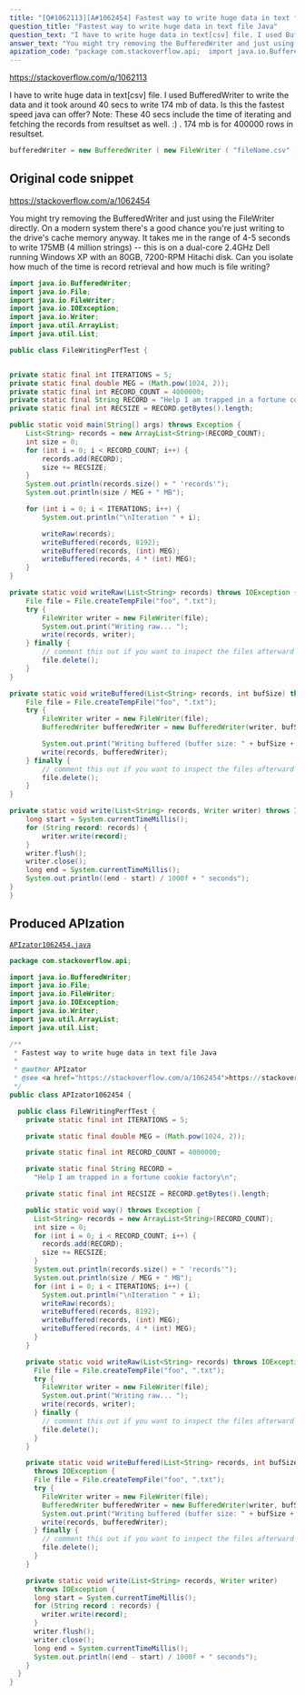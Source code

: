 ```yaml
---
title: "[Q#1062113][A#1062454] Fastest way to write huge data in text file Java"
question_title: "Fastest way to write huge data in text file Java"
question_text: "I have to write huge data in text[csv] file. I used BufferedWriter to write the data and it took around 40 secs to write 174 mb of data. Is this the fastest speed java can offer? Note: These 40 secs include the time of iterating and fetching the records from resultset as well. :) . 174 mb is for 400000 rows in resultset."
answer_text: "You might try removing the BufferedWriter and just using the FileWriter directly. On a modern system there's a good chance you're just writing to the drive's cache memory anyway. It takes me in the range of 4-5 seconds to write 175MB (4 million strings) -- this is on a dual-core 2.4GHz Dell running Windows XP with an 80GB, 7200-RPM Hitachi disk. Can you isolate how much of the time is record retrieval and how much is file writing?"
apization_code: "package com.stackoverflow.api;  import java.io.BufferedWriter; import java.io.File; import java.io.FileWriter; import java.io.IOException; import java.io.Writer; import java.util.ArrayList; import java.util.List;  /**  * Fastest way to write huge data in text file Java  *  * @author APIzator  * @see <a href=\"https://stackoverflow.com/a/1062454\">https://stackoverflow.com/a/1062454</a>  */ public class APIzator1062454 {    public class FileWritingPerfTest {     private static final int ITERATIONS = 5;      private static final double MEG = (Math.pow(1024, 2));      private static final int RECORD_COUNT = 4000000;      private static final String RECORD =       \"Help I am trapped in a fortune cookie factory\\n\";      private static final int RECSIZE = RECORD.getBytes().length;      public static void way() throws Exception {       List<String> records = new ArrayList<String>(RECORD_COUNT);       int size = 0;       for (int i = 0; i < RECORD_COUNT; i++) {         records.add(RECORD);         size += RECSIZE;       }       System.out.println(records.size() + \" 'records'\");       System.out.println(size / MEG + \" MB\");       for (int i = 0; i < ITERATIONS; i++) {         System.out.println(\"\\nIteration \" + i);         writeRaw(records);         writeBuffered(records, 8192);         writeBuffered(records, (int) MEG);         writeBuffered(records, 4 * (int) MEG);       }     }      private static void writeRaw(List<String> records) throws IOException {       File file = File.createTempFile(\"foo\", \".txt\");       try {         FileWriter writer = new FileWriter(file);         System.out.print(\"Writing raw... \");         write(records, writer);       } finally {         // comment this out if you want to inspect the files afterward         file.delete();       }     }      private static void writeBuffered(List<String> records, int bufSize)       throws IOException {       File file = File.createTempFile(\"foo\", \".txt\");       try {         FileWriter writer = new FileWriter(file);         BufferedWriter bufferedWriter = new BufferedWriter(writer, bufSize);         System.out.print(\"Writing buffered (buffer size: \" + bufSize + \")... \");         write(records, bufferedWriter);       } finally {         // comment this out if you want to inspect the files afterward         file.delete();       }     }      private static void write(List<String> records, Writer writer)       throws IOException {       long start = System.currentTimeMillis();       for (String record : records) {         writer.write(record);       }       writer.flush();       writer.close();       long end = System.currentTimeMillis();       System.out.println((end - start) / 1000f + \" seconds\");     }   } }"
---
```


https://stackoverflow.com/q/1062113

I have to write huge data in text[csv] file. I used BufferedWriter to write the data and it took around 40 secs to write 174 mb of data. Is this the fastest speed java can offer?
Note: These 40 secs include the time of iterating and fetching the records from resultset as well. :) . 174 mb is for 400000 rows in resultset.


```java
bufferedWriter = new BufferedWriter ( new FileWriter ( "fileName.csv" ) );
```


## Original code snippet

https://stackoverflow.com/a/1062454

You might try removing the BufferedWriter and just using the FileWriter directly. On a modern system there&#x27;s a good chance you&#x27;re just writing to the drive&#x27;s cache memory anyway.
It takes me in the range of 4-5 seconds to write 175MB (4 million strings) -- this is on a dual-core 2.4GHz Dell running Windows XP with an 80GB, 7200-RPM Hitachi disk.
Can you isolate how much of the time is record retrieval and how much is file writing?

```java
import java.io.BufferedWriter;
import java.io.File;
import java.io.FileWriter;
import java.io.IOException;
import java.io.Writer;
import java.util.ArrayList;
import java.util.List;

public class FileWritingPerfTest {


private static final int ITERATIONS = 5;
private static final double MEG = (Math.pow(1024, 2));
private static final int RECORD_COUNT = 4000000;
private static final String RECORD = "Help I am trapped in a fortune cookie factory\n";
private static final int RECSIZE = RECORD.getBytes().length;

public static void main(String[] args) throws Exception {
    List<String> records = new ArrayList<String>(RECORD_COUNT);
    int size = 0;
    for (int i = 0; i < RECORD_COUNT; i++) {
        records.add(RECORD);
        size += RECSIZE;
    }
    System.out.println(records.size() + " 'records'");
    System.out.println(size / MEG + " MB");

    for (int i = 0; i < ITERATIONS; i++) {
        System.out.println("\nIteration " + i);

        writeRaw(records);
        writeBuffered(records, 8192);
        writeBuffered(records, (int) MEG);
        writeBuffered(records, 4 * (int) MEG);
    }
}

private static void writeRaw(List<String> records) throws IOException {
    File file = File.createTempFile("foo", ".txt");
    try {
        FileWriter writer = new FileWriter(file);
        System.out.print("Writing raw... ");
        write(records, writer);
    } finally {
        // comment this out if you want to inspect the files afterward
        file.delete();
    }
}

private static void writeBuffered(List<String> records, int bufSize) throws IOException {
    File file = File.createTempFile("foo", ".txt");
    try {
        FileWriter writer = new FileWriter(file);
        BufferedWriter bufferedWriter = new BufferedWriter(writer, bufSize);

        System.out.print("Writing buffered (buffer size: " + bufSize + ")... ");
        write(records, bufferedWriter);
    } finally {
        // comment this out if you want to inspect the files afterward
        file.delete();
    }
}

private static void write(List<String> records, Writer writer) throws IOException {
    long start = System.currentTimeMillis();
    for (String record: records) {
        writer.write(record);
    }
    writer.flush();
    writer.close();
    long end = System.currentTimeMillis();
    System.out.println((end - start) / 1000f + " seconds");
}
}
```

## Produced APIzation

[`APIzator1062454.java`](https://github.com/pasqualesalza/apization-temp-data/raw/master/apizations/java/APIzator1062454.java)

```java
package com.stackoverflow.api;

import java.io.BufferedWriter;
import java.io.File;
import java.io.FileWriter;
import java.io.IOException;
import java.io.Writer;
import java.util.ArrayList;
import java.util.List;

/**
 * Fastest way to write huge data in text file Java
 *
 * @author APIzator
 * @see <a href="https://stackoverflow.com/a/1062454">https://stackoverflow.com/a/1062454</a>
 */
public class APIzator1062454 {

  public class FileWritingPerfTest {
    private static final int ITERATIONS = 5;

    private static final double MEG = (Math.pow(1024, 2));

    private static final int RECORD_COUNT = 4000000;

    private static final String RECORD =
      "Help I am trapped in a fortune cookie factory\n";

    private static final int RECSIZE = RECORD.getBytes().length;

    public static void way() throws Exception {
      List<String> records = new ArrayList<String>(RECORD_COUNT);
      int size = 0;
      for (int i = 0; i < RECORD_COUNT; i++) {
        records.add(RECORD);
        size += RECSIZE;
      }
      System.out.println(records.size() + " 'records'");
      System.out.println(size / MEG + " MB");
      for (int i = 0; i < ITERATIONS; i++) {
        System.out.println("\nIteration " + i);
        writeRaw(records);
        writeBuffered(records, 8192);
        writeBuffered(records, (int) MEG);
        writeBuffered(records, 4 * (int) MEG);
      }
    }

    private static void writeRaw(List<String> records) throws IOException {
      File file = File.createTempFile("foo", ".txt");
      try {
        FileWriter writer = new FileWriter(file);
        System.out.print("Writing raw... ");
        write(records, writer);
      } finally {
        // comment this out if you want to inspect the files afterward
        file.delete();
      }
    }

    private static void writeBuffered(List<String> records, int bufSize)
      throws IOException {
      File file = File.createTempFile("foo", ".txt");
      try {
        FileWriter writer = new FileWriter(file);
        BufferedWriter bufferedWriter = new BufferedWriter(writer, bufSize);
        System.out.print("Writing buffered (buffer size: " + bufSize + ")... ");
        write(records, bufferedWriter);
      } finally {
        // comment this out if you want to inspect the files afterward
        file.delete();
      }
    }

    private static void write(List<String> records, Writer writer)
      throws IOException {
      long start = System.currentTimeMillis();
      for (String record : records) {
        writer.write(record);
      }
      writer.flush();
      writer.close();
      long end = System.currentTimeMillis();
      System.out.println((end - start) / 1000f + " seconds");
    }
  }
}

```